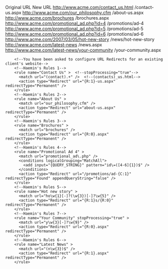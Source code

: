 Original URL
New URL
http://www.acme.com/contact_us.html
/contact-us.aspx
http://www.acme.com/our_philosophy.cfm
/about-us.aspx
http://www.acme.com/brochures
/brochures.aspx
http://www.acme.com/promotional_ad.php?id=4
/promotions/ad-4
http://www.acme.com/promotional_ad.php?id=5
/promotions/ad-5
http://www.acme.com/promotional_ad.php?id=6
/promotions/ad-6
http://www.acme.com/2007/03/05/hot-new-story
/news/hot-new-story
http://www.acme.com/latest-news
/news.aspx
http://www.acme.com/latest-news/your-community
/your-community.aspx   
   
   <!--Haemin's Lesson-7 PART 1-->
        <!--You have been asked to configure URL Redirects for an existing client's website-->
        <!--Haemin's Rules 1-->
        <rule name="Contact Us" >  <!--stopProcessing="true"-->
          <match url="(contact).+" />  <!--(contacts)_us.html-->
          <action type="Redirect" url="{R:1}-us.aspx" redirectType="Permanent" />
        </rule>
        <!--Haemin's Rules 2-->
        <rule name="About Us" >
          <match url="our_philosophy.cfm" />
          <action type="Redirect" url="about-us.aspx" redirectType="Permanent" />
        </rule>
        <!--Haemin's Rules 3-->
        <rule name="Brochures" >
          <match url="brochures" />
          <action type="Redirect" url="{R:0}.aspx" redirectType="Permanent" />
        </rule>
        <!--Haemin's Rules 4-->
        <rule name="Promotional Ad 4" >
          <match url="promotional_ad\.php" />
          <conditions logicalGrouping="MatchAll">
            <add input="{QUERY_STRING}" pattern="id\=([4-6]{1})$" />
          </conditions>
          <action type="Redirect" url="/promotions/ad-{C:1}" redirectType="Found" appendQueryString="false" />
        </rule>
        <!--Haemin's Rules 5-->
        <rule name="Hot new story" >
          <match url="ho\w{1}[-]?(\w{3})[-]?\w{5}" />
          <action type="Redirect" url="{R:1}s/{R:0}" redirectType="Permanent" />
        </rule>
        <!--Haemin's Rules 7-->
        <rule name="Your Community" stopProcessing="true" >
          <match url="y\w{3}[-]?\w{9}" />
          <action type="Redirect" url="{R:0}.aspx" redirectType="Permanent" />
        </rule>
        <!--Haemin's Rules 6-->
        <rule name="Latest News" >
          <match url="(n\w{3})$" />
          <action type="Redirect" url="{R:1}.aspx" redirectType="Permanent" />
        </rule>
